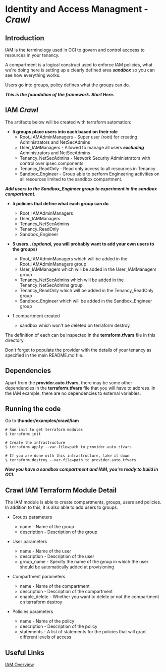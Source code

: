 # Identity and Access Managment - __*Crawl*__ 

## Introduction
IAM is the terminology used in OCI to govern and control acccess to resources in your tenancy.

A compartment is a logical construct used to enforce IAM policies, what we're doing here is setting up a clearly defined area __*sandbox*__ so you can see how everything works.

Users go into groups, policy defines what the groups can do.

__*This is the foundation of the framework. Start Here.*__

## IAM __*Crawl*__

The artifacts below will be created with terraform automation:
 
* **5 groups place users into each based on their role** 
    * Root_IAMAdminManagers - Super user (root) for creating Administrators and NetSecAdmins
    * User_IAMManagers - Allowed to manage all users __*excluding*__ Administrators and NetSecAdmins
    * Tenancy_NetSecAdmins - Network Security Administrators with control over ipsec components
    * Tenancy_ReadOnly - Read only access to all resources in Tenancy
    * Sandbox_Engineer - Group able to perform Engineering activities on all resources limited to the sandbox compartment. 
  
__*Add users to the Sandbox_Engineer group to experiment in the sandbox compartment.*__

* **5 policies that define what each group can do**
    * Root_IAMAdminManagers
    * User_IAMManagers
    * Tenancy_NetSecAdmins
    * Tenancy_ReadOnly
    * Sandbox_Engineer

* **5 users.. (__*optional*__, you will probably want to add your own users to the groups)**
    * Root\_IAMAdminManagers which will be added in the Root\_IAMAdminManagers group
    * User\_IAMManagers which will be added in the User\_IAMManagers group
    * Tenancy\_NetSecAdmins which will be added in the Tenancy\_NetSecAdmins group
    * Tenancy\_ReadOnly which will be added in the Tenancy\_ReadOnly group
    * Sandbox\_Engineer which will be added in the Sandbox\_Engineer group

* 1 compartment created
    * sandbox which won't be deleted on terraform destroy

The definition of each can be inspected in the **terraform.tfvars** file in this directory.

Don't forget to populate the provider with the details of your tenancy as specified in the main README.md file.

## Dependencies
Apart from the **provider.auto.tfvars**, there may be some other dependencies in the **terraform.tfvars** file that you will have to address.
In the IAM example, there are no dependencies to external variables.

## Running the code

Go to **thunder/examples/crawl/iam**
```
# Run init to get terraform modules
$ terraform init

# Create the infrastructure
$ terraform apply --var-file=path_to_provider.auto.tfvars

# If you are done with this infrastructure, take it down
$ terraform destroy --var-file=path_to_provider.auto.tfvars
```

__*Now you have a sandbox compartment and IAM, you're ready to build in OCI.*__

## Crawl IAM Terraform Module Detail

The IAM module is able to create compartments, groups, users and policies. In addition to this, it is also able to add users to groups.

* Groups parameters
    * name - Name of the group
    * description - Description of the group

* User parameters
    * name - Name of the user
    * description - Description of the user
    * group_name - Specify the name of the group in which the user should be automatically added at provisioning

* Compartment parameters
    * name - Name of the compartment
    * description - Description of the compartment
    * enable_delete - Whether you want to delete or not the compartment on terraform destroy

* Policies parameters
    * name - Name of the policy
    * description - Description of the policy
    * statements - A list of statements for the policies that will grant different levels of access


## Useful Links
[IAM Overview](https://docs.cloud.oracle.com/iaas/Content/Identity/Concepts/overview.htm)